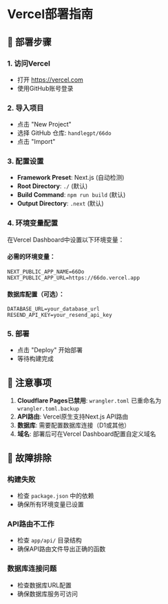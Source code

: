 # Vercel部署指南

## 🚀 部署步骤

### 1. 访问Vercel
- 打开 https://vercel.com
- 使用GitHub账号登录

### 2. 导入项目
- 点击 "New Project"
- 选择 GitHub 仓库: `handlegpt/66do`
- 点击 "Import"

### 3. 配置设置
- **Framework Preset**: Next.js (自动检测)
- **Root Directory**: `./` (默认)
- **Build Command**: `npm run build` (默认)
- **Output Directory**: `.next` (默认)

### 4. 环境变量配置
在Vercel Dashboard中设置以下环境变量：

#### 必需的环境变量：
```
NEXT_PUBLIC_APP_NAME=66Do
NEXT_PUBLIC_APP_URL=https://66do.vercel.app
```

#### 数据库配置（可选）：
```
DATABASE_URL=your_database_url
RESEND_API_KEY=your_resend_api_key
```

### 5. 部署
- 点击 "Deploy" 开始部署
- 等待构建完成

## 📝 注意事项

1. **Cloudflare Pages已禁用**: `wrangler.toml` 已重命名为 `wrangler.toml.backup`
2. **API路由**: Vercel原生支持Next.js API路由
3. **数据库**: 需要配置数据库连接（D1或其他）
4. **域名**: 部署后可在Vercel Dashboard配置自定义域名

## 🔧 故障排除

### 构建失败
- 检查 `package.json` 中的依赖
- 确保所有环境变量已设置

### API路由不工作
- 检查 `app/api/` 目录结构
- 确保API路由文件导出正确的函数

### 数据库连接问题
- 检查数据库URL配置
- 确保数据库服务可访问
